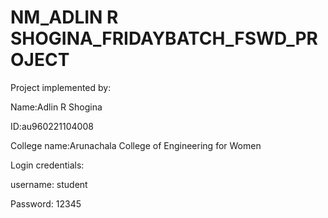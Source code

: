 # NM_ADLIN R SHOGINA_FRIDAYBATCH_FSWD_PROJECT


Project implemented by: 


Name:Adlin R Shogina


ID:au960221104008


College name:Arunachala College of Engineering for Women


Login credentials: 

username: student


Password: 12345

